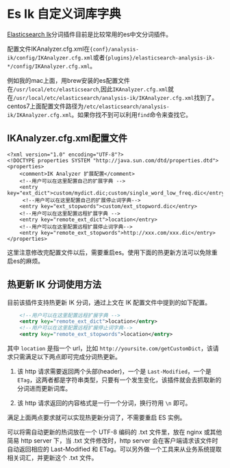 # Es Ik 自定义词库字典
[Elasticsearch Ik](https://github.com/medcl/elasticsearch-analysis-ik)分词插件目前是比较常用的es中文分词插件。 

配置文件IKAnalyzer.cfg.xml在`{conf}/analysis-ik/config/IKAnalyzer.cfg.xml`或者`{plugins}/elasticsearch-analysis-ik-*/config/IKAnalyzer.cfg.xml`。 

例如我的mac上面，用brew安装的es配置文件在`/usr/local/etc/elasticsearch`,因此`IKAnalyzer.cfg.xml`就在`/usr/local/etc/elasticsearch/analysis-ik/IKAnalyzer.cfg.xml`找到了。centos7上面配置文件路径为`/etc/elasticsearch/analysis-ik/IKAnalyzer.cfg.xml`。如果你找不到可以利用`find`命令来查找它。

## IKAnalyzer.cfg.xml配置文件
````
<?xml version="1.0" encoding="UTF-8"?>
<!DOCTYPE properties SYSTEM "http://java.sun.com/dtd/properties.dtd">
<properties>
	<comment>IK Analyzer 扩展配置</comment>
	<!--用户可以在这里配置自己的扩展字典 -->
	<entry key="ext_dict">custom/mydict.dic;custom/single_word_low_freq.dic</entry>
	 <!--用户可以在这里配置自己的扩展停止词字典-->
	<entry key="ext_stopwords">custom/ext_stopword.dic</entry>
 	<!--用户可以在这里配置远程扩展字典 -->
	<entry key="remote_ext_dict">location</entry>
 	<!--用户可以在这里配置远程扩展停止词字典-->
	<entry key="remote_ext_stopwords">http://xxx.com/xxx.dic</entry>
</properties>
````
这里注意修改完配置文件以后，需要重启es。使用下面的热更新方法可以免除重启es的麻烦。

## 热更新 IK 分词使用方法

目前该插件支持热更新 IK 分词，通过上文在 IK 配置文件中提到的如下配置。

```xml
 	<!--用户可以在这里配置远程扩展字典 -->
	<entry key="remote_ext_dict">location</entry>
 	<!--用户可以在这里配置远程扩展停止词字典-->
	<entry key="remote_ext_stopwords">location</entry>
```

其中 `location` 是指一个 url，比如 `http://yoursite.com/getCustomDict`，该请求只需满足以下两点即可完成分词热更新。

1. 该 http 请求需要返回两个头部(header)，一个是 `Last-Modified`，一个是 `ETag`，这两者都是字符串类型，只要有一个发生变化，该插件就会去抓取新的分词进而更新词库。

2. 该 http 请求返回的内容格式是一行一个分词，换行符用 `\n` 即可。

满足上面两点要求就可以实现热更新分词了，不需要重启 ES 实例。

可以将需自动更新的热词放在一个 UTF-8 编码的 .txt 文件里，放在 nginx 或其他简易 http server 下，当 .txt 文件修改时，http server 会在客户端请求该文件时自动返回相应的 Last-Modified 和 ETag。可以另外做一个工具来从业务系统提取相关词汇，并更新这个 .txt 文件。
